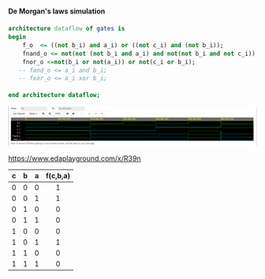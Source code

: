 
#### De Morgan's laws simulation

```vhdl
architecture dataflow of gates is
begin
    f_o  <= ((not b_i) and a_i) or ((not c_i) and (not b_i));
    fnand_o <= not(not (not b_i and a_i) and not(not b_i and not c_i));
    fnor_o <=not(b_i or not(a_i)) or not(c_i or b_i);
   -- fand_o <= a_i and b_i;
   -- fxor_o <= a_i xor b_i;

end architecture dataflow;
```
![Demorgan Sim](Images/DemorganSimulation.png)

https://www.edaplayground.com/x/R39n

| **c** | **b** |**a** | **f(c,b,a)** |
| :-: | :-: | :-: | :-: |
| 0 | 0 | 0 | 1 |
| 0 | 0 | 1 | 1 |
| 0 | 1 | 0 | 0 |
| 0 | 1 | 1 | 0 |
| 1 | 0 | 0 | 0 |
| 1 | 0 | 1 | 1 |
| 1 | 1 | 0 | 0 |
| 1 | 1 | 1 | 0 |

